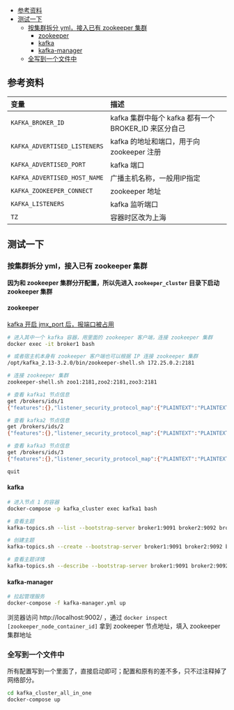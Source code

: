 - [参考资料](#参考资料)
- [测试一下](#测试一下)
  - [按集群拆分 yml，接入已有 zookeeper 集群](#按集群拆分-yml接入已有-zookeeper-集群)
    - [zookeeper](#zookeeper)
    - [kafka](#kafka)
    - [kafka-manager](#kafka-manager)
  - [全写到一个文件中](#全写到一个文件中)

## 参考资料

| 变量                         | 描述                                                 |
| :--------------------------- | :--------------------------------------------------- |
| `KAFKA_BROKER_ID`            | kafka 集群中每个 kafka 都有一个 BROKER_ID 来区分自己 |
| `KAFKA_ADVERTISED_LISTENERS` | kafka 的地址和端口，用于向 zookeeper 注册            |
| `KAFKA_ADVERTISED_PORT`      | kafka 端口|
| `KAFKA_ADVERTISED_HOST_NAME` | 广播主机名称，一般用IP指定
| `KAFKA_ZOOKEEPER_CONNECT`    | zookeeper 地址                                       |
| `KAFKA_LISTENERS`            | kafka 监听端口                                       |
| `TZ`                         | 容器时区改为上海                                     |

## 测试一下

### 按集群拆分 yml，接入已有 zookeeper 集群

**因为和 zookeeper 集群分开配置，所以先进入 `zookeeper_cluster` 目录下启动 zookeeper 集群**

#### zookeeper

[kafka 开启 jmx_port 后，报端口被占用](https://blog.csdn.net/weixin_37642251/article/details/90405635)

```sh
# 进入其中一个 kafka 容器，用里面的 zookeeper 客户端，连接 zookeeper 集群
docker exec -it broker1 bash

# 或者宿主机本身有 zookeeper 客户端也可以根据 IP 连接 zookeeper 集群
/opt/kafka_2.13-3.2.0/bin/zookeeper-shell.sh 172.25.0.2:2181

# 连接 zookeeper 集群
zookeeper-shell.sh zoo1:2181,zoo2:2181,zoo3:2181

# 查看 kafka1 节点信息
get /brokers/ids/1
{"features":{},"listener_security_protocol_map":{"PLAINTEXT":"PLAINTEXT"},"endpoints":["PLAINTEXT://broker1:9091"],"jmx_port":-1,"port":9091,"host":"broker1","version":5,"timestamp":"1655811906342"}

# 查看 kafka2 节点信息
get /brokers/ids/2
{"features":{},"listener_security_protocol_map":{"PLAINTEXT":"PLAINTEXT"},"endpoints":["PLAINTEXT://broker2:9092"],"jmx_port":-1,"port":9092,"host":"broker2","version":5,"timestamp":"1655811906128"}

# 查看 kafka3 节点信息
get /brokers/ids/3
{"features":{},"listener_security_protocol_map":{"PLAINTEXT":"PLAINTEXT"},"endpoints":["PLAINTEXT://broker3:9093"],"jmx_port":-1,"port":9093,"host":"broker3","version":5,"timestamp":"1655811906292"}

quit

```

#### kafka

```sh
# 进入节点 1 的容器
docker-compose -p kafka_cluster exec kafka1 bash

# 查看主题
kafka-topics.sh --list --bootstrap-server broker1:9091 broker2:9092 broker3:9093

# 创建主题
kafka-topics.sh --create --bootstrap-server broker1:9091 broker2:9092 broker3:9093 --replication-factor 3 --partitions 3 --topic test

# 查看主题详情
kafka-topics.sh --describe --bootstrap-server broker1:9091 broker2:9092 broker3:9093 --topic test
```

#### kafka-manager

```sh
# 拉起管理服务
docker-compose -f kafka-manager.yml up
```

浏览器访问 http://localhost:9002/ ，通过 `docker inspect [zookeeper_node_container_id]` 拿到 zookeeper 节点地址，填入 zookeeper 集群地址

### 全写到一个文件中

所有配置写到一个里面了，直接启动即可；配置和原有的差不多，只不过注释掉了网络部分。

```sh
cd kafka_cluster_all_in_one
docker-compose up
```
